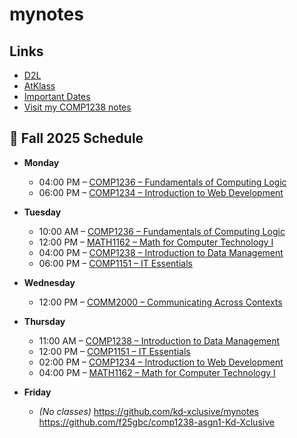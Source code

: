 # mynotes
## Links
- [D2L](https://learn.georgebrown.ca)
- [AtKlass](https://app.atklass.com)
- [Important Dates](https://www.georgebrown.ca/current-students/important-dates?term=27246&category=131)
- [Visit my COMP1238 notes](comp1238.md)
## 📅 Fall 2025 Schedule
- **Monday**
  - 04:00 PM – [COMP1236 – Fundamentals of Computing Logic](https://learn.georgebrown.ca/d2l/home/416378)
  - 06:00 PM – [COMP1234 – Introduction to Web Development](https://learn.georgebrown.ca/d2l/home/416188)

- **Tuesday**
  - 10:00 AM – [COMP1236 – Fundamentals of Computing Logic](https://learn.georgebrown.ca/d2l/home/416378)
  - 12:00 PM – [MATH1162 – Math for Computer Technology I](https://learn.georgebrown.ca/d2l/home/398756)
  - 04:00 PM – [COMP1238 – Introduction to Data Management](https://learn.georgebrown.ca/d2l/home/412494)
  - 06:00 PM – [COMP1151 – IT Essentials](https://learn.georgebrown.ca/d2l/home/408352)

- **Wednesday**
  - 12:00 PM – [COMM2000 – Communicating Across Contexts](https://learn.georgebrown.ca/d2l/home/395478)

- **Thursday**
  - 11:00 AM – [COMP1238 – Introduction to Data Management](https://learn.georgebrown.ca/d2l/home/412494)
  - 12:00 PM – [COMP1151 – IT Essentials](https://learn.georgebrown.ca/d2l/home/408352)
  - 02:00 PM – [COMP1234 – Introduction to Web Development](https://learn.georgebrown.ca/d2l/home/416188)
  - 04:00 PM – [MATH1162 – Math for Computer Technology I](https://learn.georgebrown.ca/d2l/home/398756)

- **Friday**
  - *(No classes)*
https://github.com/kd-xclusive/mynotes
https://github.com/f25gbc/comp1238-asgn1-Kd-Xclusive